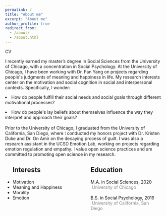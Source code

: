 ```yaml
---
permalink: /
title: "About me"
excerpt: "About me"
author_profile: true
redirect_from: 
  - /about/
  - /about.html
---
```

<a style = "text-decoration:none" href="https://mengdihuang.github.io/files/Mengdi%20Huang-phd-app-cv.pdf">CV</a>

I recently earned my master’s degree in Social Sciences from the University of Chicago, with a concentration in Social Psychology. At the University of Chicago, I have been working with <a style = "text-decoration:none" href="https://voices.uchicago.edu/potentialslab/">Dr. Fan Yang</a> on projects regarding people's judgments of meaning and happiness in life. My research interests center on the motivation and social cognition in social and interpersonal contexts. Specifically, I wonder: <li>How do people fulfill their social needs and social goals through different motivational processes?</li>
<li>How do people's lay beliefs about themselves influence the way they interpret and approach their goals?</li>

<br>
Prior to the University of Chicago, I graduated from the University of California, San Diego, where I conducted my honors project with <a style = "text-decoration:none" href="https://www.rotman.utoronto.ca/FacultyAndResearch/Faculty/FacultyBios/Duke">Dr. Kristen Duke</a> and <a style = "text-decoration:none" href="https://rady.ucsd.edu/people/faculty/amir/">Dr. On Amir</a> on the decaying process of guilt. I was also a research assistant in the <a style = "text-decoration:none" href="http://oveislab.com/">UCSD Emotion Lab</a>, working on projects regarding emotion regulation and empathy. I value open science practices and am committed to promoting open science in my research.


<div style="float: left; width: 50%;">
<ul>
<h2>Interests</h2>
<li>Motivation</li>
<li>Meaning and Happiness</li>
<li>Morality</li>
<li>Emotion</li>

</ul>
</div>
<div style="float: right; width: 50%;">
<ul>
<h2>Education</h2>
<i class="fa fa-graduation-cap" aria-hidden="true"></i> M.A. in Social Sciences, 2020 &nbsp;<span style="color:#8A8888">University of Chicago</span><br>
<br>
<i class="fa fa-graduation-cap" aria-hidden="true"></i> B.S. in Social Psychology, 2019 &nbsp;<span style="color:#8A8888">University of California, San Diego</span><br>
</ul>
</div>
